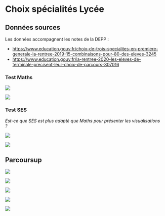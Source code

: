Choix spécialités Lycée
================

## Données sources

Les données accompagnent les notes de la DEPP :

-   <https://www.education.gouv.fr/choix-de-trois-specialites-en-premiere-generale-la-rentree-2019-15-combinaisons-pour-80-des-eleves-3245>
-   <https://www.education.gouv.fr/la-rentree-2020-les-eleves-de-terminale-precisent-leur-choix-de-parcours-307016>

### Test Maths

![](SpécialitésLycée_files/figure-gfm/maths.global-1.png)<!-- -->

![](SpécialitésLycée_files/figure-gfm/maths.cospe-1.png)<!-- -->

### Test SES

*Est-ce que SES est plus adapté que Maths pour présenter les
visualisations ?*

![](SpécialitésLycée_files/figure-gfm/SES.global-1.png)<!-- -->

![](SpécialitésLycée_files/figure-gfm/SES.cospe-1.png)<!-- -->

## Parcoursup

![](SpécialitésLycée_files/figure-gfm/pspe.tp-1.png)<!-- -->

![](SpécialitésLycée_files/figure-gfm/pspe.ta-1.png)<!-- -->

![](SpécialitésLycée_files/figure-gfm/pspe.all-1.png)<!-- -->

![](SpécialitésLycée_files/figure-gfm/pspe.all.spe-1.png)<!-- -->

![](SpécialitésLycée_files/figure-gfm/pspe.all.all-1.png)<!-- -->
